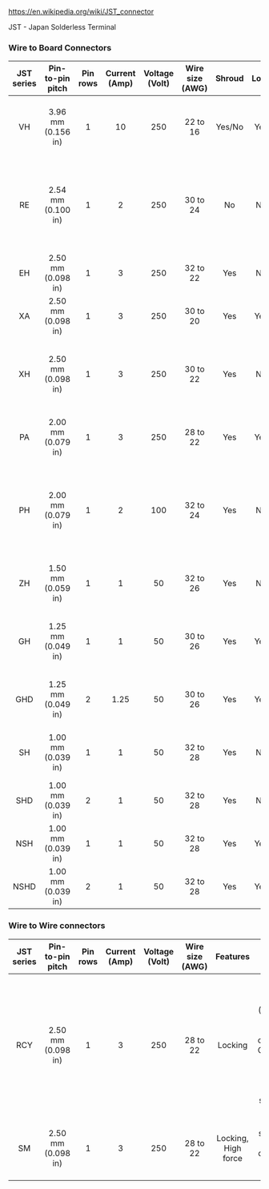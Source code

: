 

https://en.wikipedia.org/wiki/JST_connector

JST - Japan Solderless Terminal


### Wire to Board Connectors
| JST series |  Pin-to-pin pitch  | Pin rows | Current (Amp) | Voltage (Volt) | Wire size (AWG) | Shroud | Lock |                                          Notes                                          | Datasheet |
|:----------:|:------------------:|:--------:|:-------------:|:--------------:|:---------------:|:------:|:----:|:---------------------------------------------------------------------------------------:|:---------:|
|   VH    | 3.96 mm (0.156 in) |     1    |       10      |       250      |     22 to 16    | Yes/No |  Yes | Unshrouded seems to be more popular than shrouded.                                      | [JST VH](http://www.jst-mfg.com/product/pdf/eng/eVH.pdf)    |
|   RE    | 2.54 mm (0.100 in) |     1    |       2       |       250      |     30 to 24    |   No   |  No  | Similar to female "DuPont" connectors and male pin headers. RF series is double row. | [JST RE](http://www.jst-mfg.com/product/pdf/eng/eRE.pdf)    |
|   EH    | 2.50 mm (0.098 in) |     1    |       3       |       250      |     32 to 22    |   Yes  |  No  | Not 0.1-inch pitch.                                                                     | [JST EH](http://www.jst-mfg.com/product/pdf/eng/eEH.pdf)    |
|   XA    | 2.50 mm (0.098 in) |     1    |       3       |       250      |     30 to 20    |   Yes  |  Yes | Not 0.1-inch pitch.                                                                     | [JST XA](https://www.jst-mfg.com/product/pdf/eng/eXA-WB.pdf)    |
|   XH   | 2.50 mm (0.098 in) |     1    |       3       |       250      |     30 to 22    |   Yes  |  No  | Not 0.1-inch pitch. Used by many radio control (R/C) batteries.                         | [JST XH](http://www.jst-mfg.com/product/pdf/eng/eXH.pdf)    |
|   PA   | 2.00 mm (0.079 in) |     1    |       3       |       250      |     28 to 22    |   Yes  |  Yes | Used by FMA Cellpro R/C battery chargers.                                               | [JST PA](http://www.jst-mfg.com/product/pdf/eng/ePA-F.pdf)    |
|   PH   | 2.00 mm (0.079 in) |     1    |       2       |       100      |     32 to 24    |   Yes  |  No  | Many stepper motors. Compatible with KR (IDC), KRD (IDC), CR (IDC) series.  | [JST PH](http://www.jst-mfg.com/product/pdf/eng/ePH.pdf)    |
|   ZH   | 1.50 mm (0.059 in) |     1    |       1       |       50       |     32 to 26    |   Yes  |  No  | Compatible with ZR (IDC) and ZM (crimp) series.                                 | [JST ZH](http://www.jst-mfg.com/product/pdf/eng/eZH.pdf)    |
|   GH   | 1.25 mm (0.049 in) |     1    |       1       |       50       |     30 to 26    |   Yes  |  Yes | Not 0.05-inch pitch. Sometimes confused with Molex PicoBlade.                       | [JST GH](http://www.jst-mfg.com/product/pdf/eng/eGH.pdf)    |
|  GHD   | 1.25 mm (0.049 in) |     2    |      1.25     |       50       |     30 to 26    |   Yes  |  Yes | Not 0.05-inch pitch. Double row type connector.                                         | [JST GHD](https://www.jst-mfg.com/product/pdf/eng/eGHD-SN.pdf)   |
|   SH   | 1.00 mm (0.039 in) |     1    |       1       |       50       |     32 to 28    |   Yes  |  No  | Compatible with SR (IDC) and SZ (IDC) series.                                       | [JST SH](http://www.jst-mfg.com/product/pdf/eng/eSH.pdf)    |
|  SHD   | 1.00 mm (0.039 in) |     2    |       1       |       50       |     32 to 28    |   Yes  |  No  | Double row type connector.                                                              | [JST SHD](https://www.jst-mfg.com/product/pdf/eng/eSHD.pdf)   |
|  NSH   | 1.00 mm (0.039 in) |     1    |       1       |       50       |     32 to 28    |   Yes  |  Yes | Lock type connector.                                                                    | [JST NSH](https://www.jst-mfg.com/product/pdf/eng/eNSH.pdf)   |
|  NSHD  | 1.00 mm (0.039 in) |     2    |       1       |       50       |     32 to 28    |   Yes  |  Yes | Double row lock type connector.                                                         | [JST NSHD](https://www.jst-mfg.com/product/pdf/eng/eNSHD.pdf)  |

### Wire to Wire connectors

| JST series |  Pin-to-pin pitch  | Pin rows | Current (Amp) | Voltage (Volt) | Wire size (AWG) |       Features      |                                                            Notes                                                           | Datasheet |
|:----------:|:------------------:|:--------:|:-------------:|:--------------:|:---------------:|:-------------------:|:--------------------------------------------------------------------------------------------------------------------------:|:---------:|
|  RCY  | 2.50 mm (0.098 in) |     1    |       3       |       250      |     28 to 22    | Locking             | Used in radio control (R/C), also known as BEC or P connector. Commonly found on small models, toys, and small LiPo packs. | [JST RCY](http://www.jst-mfg.com/product/pdf/eng/eRCY.pdf)   |
|   SM  | 2.50 mm (0.098 in) |     1    |       3       |       250      |     28 to 22    | Locking, High force | Used in some RGB LED decorative light strips.                                                                              | [JST SM](http://www.jst-mfg.com/product/pdf/eng/eSM.pdf)    |